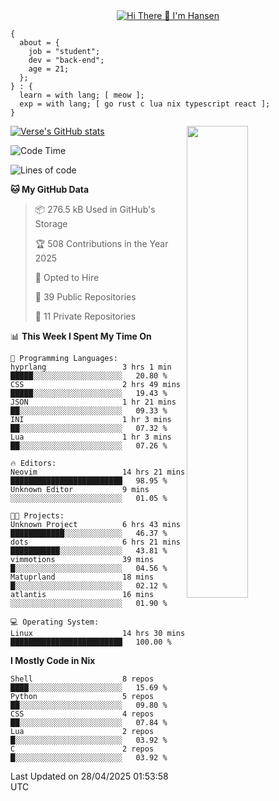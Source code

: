 <div align="center">
  <a href="https://git.io/typing-svg">
    <img src="https://readme-typing-svg.demolab.com?font=Fira+Code&pause=1000&center=true&color=FF9BCE&lines=Hi+There+👋+I'm+Hansen" alt="Hi There 👋 I'm Hansen" />
  </a>
</div>

```
{
  about = {
    job = "student";
    dev = "back-end";
    age = 21;
  };
} : {
  learn = with lang; [ meow ];
  exp = with lang; [ go rust c lua nix typescript react ];
}
```

<div>
  <div>
    <img align="right" width="44%" src="https://media4.giphy.com/media/v1.Y2lkPTc5MGI3NjExdzcyMmk1amZ3em1qdW0zbXZkYTR2YTZmY2JzODB2ZG5jNDYyMjVudiZlcD12MV9pbnRlcm5hbF9naWZfYnlfaWQmY3Q9Zw/dsRM4qPhFGUVIlVzRs/giphy.gif"/>
  </div>
  <div>
    <a href="https://github.com/sammhansen/github-readme-stats">
      <img src="https://github-readme-stats.vercel.app/api?username=sammhansen&theme=vision-friendly-dark&bg_color=00000000&hide_border=true&custom_title=%20" alt="Verse's GitHub stats"/>
    </a>
  </div>
</div>

<!--START_SECTION:waka-->
![Code Time](http://img.shields.io/badge/Code%20Time-185%20hrs%2015%20mins-blue)

![Lines of code](https://img.shields.io/badge/From%20Hello%20World%20I%27ve%20Written-400.9%20thousand%20lines%20of%20code-blue)

**🐱 My GitHub Data** 

> 📦 276.5 kB Used in GitHub's Storage 
 > 
> 🏆 508 Contributions in the Year 2025
 > 
> 💼 Opted to Hire
 > 
> 📜 39 Public Repositories 
 > 
> 🔑 11 Private Repositories 
 > 
📊 **This Week I Spent My Time On** 

```text
💬 Programming Languages: 
hyprlang                 3 hrs 1 min         █████░░░░░░░░░░░░░░░░░░░░   20.80 % 
CSS                      2 hrs 49 mins       █████░░░░░░░░░░░░░░░░░░░░   19.43 % 
JSON                     1 hr 21 mins        ██░░░░░░░░░░░░░░░░░░░░░░░   09.33 % 
INI                      1 hr 3 mins         ██░░░░░░░░░░░░░░░░░░░░░░░   07.32 % 
Lua                      1 hr 3 mins         ██░░░░░░░░░░░░░░░░░░░░░░░   07.26 % 

🔥 Editors: 
Neovim                   14 hrs 21 mins      █████████████████████████   98.95 % 
Unknown Editor           9 mins              ░░░░░░░░░░░░░░░░░░░░░░░░░   01.05 % 

🐱‍💻 Projects: 
Unknown Project          6 hrs 43 mins       ████████████░░░░░░░░░░░░░   46.37 % 
dots                     6 hrs 21 mins       ███████████░░░░░░░░░░░░░░   43.81 % 
vimmotions               39 mins             █░░░░░░░░░░░░░░░░░░░░░░░░   04.56 % 
Matuprland               18 mins             █░░░░░░░░░░░░░░░░░░░░░░░░   02.12 % 
atlantis                 16 mins             ░░░░░░░░░░░░░░░░░░░░░░░░░   01.90 % 

💻 Operating System: 
Linux                    14 hrs 30 mins      █████████████████████████   100.00 % 
```

**I Mostly Code in Nix** 

```text
Shell                    8 repos             ████░░░░░░░░░░░░░░░░░░░░░   15.69 % 
Python                   5 repos             ██░░░░░░░░░░░░░░░░░░░░░░░   09.80 % 
CSS                      4 repos             ██░░░░░░░░░░░░░░░░░░░░░░░   07.84 % 
Lua                      2 repos             █░░░░░░░░░░░░░░░░░░░░░░░░   03.92 % 
C                        2 repos             █░░░░░░░░░░░░░░░░░░░░░░░░   03.92 % 
```




 Last Updated on 28/04/2025 01:53:58 UTC
<!--END_SECTION:waka-->


